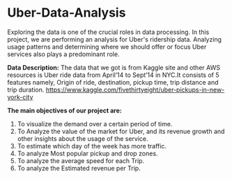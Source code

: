 # Uber-Data-Analysis

Exploring the data is one of the crucial roles in data processing. In this project, we are performing an analysis for Uber's ridership data. Analyzing usage patterns and determining where we should offer or focus Uber services also plays a predominant role.

**Data Description:**
The data that we got is from Kaggle site and other AWS
resources is Uber ride data from April’14 to Sept’14 in NYC.It consists of 5 features
namely, Origin of ride, destination, pickup time, trip distance and trip duration.
https://www.kaggle.com/fivethirtyeight/uber-pickups-in-new-york-city

**The main objectives of our project are:**
1. To visualize the demand over a certain period of time.
2. To Analyze the value of the market for Uber, and its revenue growth and other insights about the usage of the service.
3. To estimate which day of the week has more traffic.
4. To analyze Most popular pickup and drop zones.
5. To analyze the average speed for each Trip.
6. To analyze the Estimated revenue per Trip.
